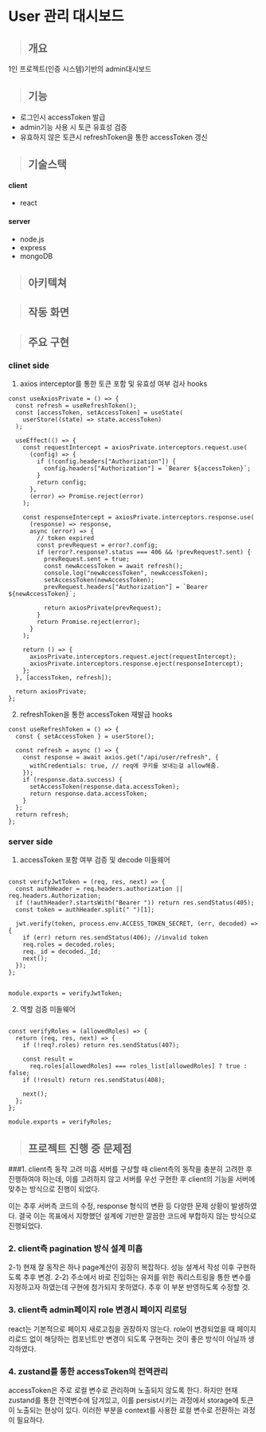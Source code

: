 # User 관리 대시보드

>## 개요
1인 프로젝트(인증 시스템)기반의 admin대시보드

>## 기능
- 로그인시 accessToken 발급
- admin기능 사용 시 토큰 유효성 검증
- 유효하지 않은 토큰시 refreshToken을 통한 accessToken 갱신

>## 기술스택
#### client
- react

#### server
- node.js
- express
- mongoDB

>## 아키텍쳐


>## 작동 화면


>## 주요 구현
### clinet side
1. axios interceptor를 통한 토큰 포함 및 유효성 여부 검사 hooks
```
const useAxiosPrivate = () => {
  const refresh = useRefreshToken();
  const [accessToken, setAccessToken] = useState(
    userStore((state) => state.accessToken)
  );

  useEffect(() => {
    const requestIntercept = axiosPrivate.interceptors.request.use(
      (config) => {
        if (!config.headers["Authorization"]) {
          config.headers["Authorization"] = `Bearer ${accessToken}`;
        }
        return config;
      },
      (error) => Promise.reject(error)
    );

    const responseIntercept = axiosPrivate.interceptors.response.use(
      (response) => response,
      async (error) => {
        // token expired
        const prevRequest = error?.config;
        if (error?.response?.status === 406 && !prevRequest?.sent) {
          prevRequest.sent = true;
          const newAccessToken = await refresh();
          console.log("newAccessToken", newAccessToken);
          setAccessToken(newAccessToken);
          prevRequest.headers["Authorization"] = `Bearer ${newAccessToken}`;

          return axiosPrivate(prevRequest);
        }
        return Promise.reject(error);
      }
    );

    return () => {
      axiosPrivate.interceptors.request.eject(requestIntercept);
      axiosPrivate.interceptors.response.eject(responseIntercept);
    };
  }, [accessToken, refresh]);

  return axiosPrivate;
};
```

2. refreshToken을 통한 accessToken 재발급 hooks
```
const useRefreshToken = () => {
  const { setAccessToken } = userStore();

  const refresh = async () => {
    const response = await axios.get("/api/user/refresh", {
      withCredentials: true, // req에 쿠키를 보내는걸 allow해줌.
    });
    if (response.data.success) {
      setAccessToken(response.data.accessToken);
      return response.data.accessToken;
    }
  };
  return refresh;
};
```

### server side
1. accessToken 포함 여부 검증 및 decode 미들웨어
```const jwt = require("jsonwebtoken");

const verifyJwtToken = (req, res, next) => {
  const authHeader = req.headers.authorization || req.headers.Authorization;
  if (!authHeader?.startsWith("Bearer ")) return res.sendStatus(405);
  const token = authHeader.split(" ")[1];

  jwt.verify(token, process.env.ACCESS_TOKEN_SECRET, (err, decoded) => {
    if (err) return res.sendStatus(406); //invalid token
    req.roles = decoded.roles;
    req._id = decoded._Id;
    next();
  });
};


module.exports = verifyJwtToken;
```
2. 역할 검증 미들웨어
```const roles_list = require("../config/roles_list");

const verifyRoles = (allowedRoles) => {
  return (req, res, next) => {
    if (!req?.roles) return res.sendStatus(407);

    const result =
      req.roles[allowedRoles] === roles_list[allowedRoles] ? true : false;
    if (!result) return res.sendStatus(408);

    next();
  };
};

module.exports = verifyRoles;
```

>## 프로젝트 진행 중 문제점
###1. client측 동작 고려 미흡
서버를 구상할 때 client측의 동작을 충분히 고려한 후 진행하여야 하는데, 
이를 고려하지 않고 서버를 우선 구현한 후 client의 기능을 서버에 맞추는 방식으로 진행이 되었다.
   
이는 추후 서버측 코드의 수정, response 형식의 변환 등 다양한 문제 상황이 발생하였다. 
결국 이는 목표에서 지향했던 설계에 기반한 깔끔한 코드에 부합하지 않는 방식으로 진행되었다.
   
### 2.  client측 pagination 방식 설계 미흡
2-1) 현재 잘 동작은 하나 page계산이 굉장히 복잡하다. 성능 설계서 작성 이후 구현하도록 추후 변경.
2-2) 주소에서 바로 진입하는 유저를 위한 쿼리스트링을 통한 변수를 지정하고자 하였는데 구현에 첨가되지 못하였다.
추후 이 부분 반영하도록 수정할 것.
   
### 3. client측 admin페이지 role 변경시 페이지 리로딩
react는 기본적으로 페이지 새로고침을 권장하지 않는다.
role이 변경되었을 때 페이지 리로드 없이 해당하는 컴포넌트만 변경이 되도록 구현하는 것이 좋은 방식이 아닐까 생각하였다.
   
### 4. zustand를 통한 accessToken의 전역관리
accessToken은 주로 로컬 변수로 관리하며 노출되지 않도록 한다.
하지만 현재 zustand를 통한 전역변수에 담겨있고, 이를 persist시키는 과정에서 storage에 토큰이 노출되는 현상이 있다.
이러한 부분을 context를 사용한 로컬 변수로 전환하는 과정이 필요하다.



